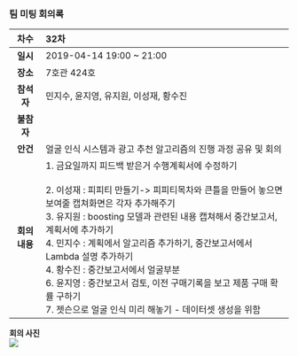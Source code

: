 ### 팀 미팅 회의록

|     차수     | 32차                                                         |
| :----------: | :----------------------------------------------------------- |
|   **일시**   | 2019-04-14 19:00 ~ 21:00       |
|   **장소**   | 7호관 424호                               |
|  **참석자**  | 민지수, 윤지영, 유지원, 이성재, 황수진                       |
|  **불참자**  |                                                              |
|   **안건**   | 얼굴 인식 시스템과 광고 추천 알고리즘의 진행 과정 공유 및 회의                |
| **회의내용** | 1. 금요일까지 피드백 받은거 수행계획서에 수정하기 <br/><br/> 2. 이성재 : 피피티 만들기-> 피피티목차와 큰틀을 만들어 놓으면 보여줄 캡쳐화면은 각자 추가해주기 <br/> 3. 유지원 : boosting  모델과 관련된 내용 캡쳐해서 중간보고서, 계획서에 추가하기 <br/>4. 민지수 : 계획에서 알고리즘 추가하기, 중간보고서에서 Lambda 설명 추가하기<br/> 4. 황수진 : 중간보고서에서 얼굴부분 <br/>6. 윤지영 : 중간보고서 검토, 이전 구매기록을 보고 제품 구매 확률 구하기 <br/> 7. 젯슨으로 얼굴 인식 미리 해놓기  - 데이터셋 생성을 위함 |

**회의 사진**<br/><img src="https://github.com/kookmin-sw/2019-cap1-2019_4/blob/upload_pictures/doc/%ED%9A%8C%EC%9D%98%EB%A1%9D/pictures/2019_04_14.jpeg"><br/>

